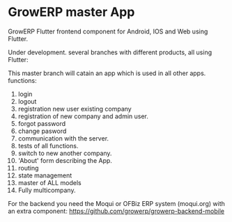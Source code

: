 # GrowERP master App

GrowERP Flutter frontend component for Android, IOS and Web using Flutter.

Under development.
several branches with different products, all using Flutter:

This master branch will catain an app which is used in all other apps.
functions:

1. login
2. logout
3. registration new user existing company
4. registration of new company and admin user.
5. forgot password
6. change pasword
7. communication with the server.
8. tests of all functions.
9. switch to new another company.
10. 'About' form describing the App.
11. routing
12. state management
13. master of ALL models
14. Fully multicompany.

For the backend you need the Moqui or OFBiz ERP system (moqui.org) 
with an extra component: https://github.com/growerp/growerp-backend-mobile

